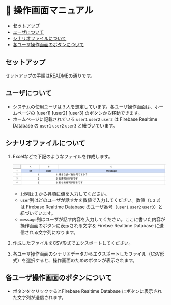 # :book: 操作画面マニュアル
* [セットアップ](#セットアップ)
* [ユーザについて](#ユーザについて)
* [シナリオファイルについて](#シナリオファイルについて)
* [各ユーザ操作画面のボタンについて](#各ユーザ操作画面のボタンについて)

## セットアップ
セットアップの手順は[README](README.md)の通りです。

## ユーザについて
* システムの使用ユーザは３人を想定しています。各ユーザ操作画面は、ホームページの [user1] [user2] [user3] のボタンから移動できます。
* ホームページに記載されている `user1` `user2` `user3` は Firebase Realtime Database の `user1` `user2` `user3` と紐づいています。

## シナリオファイルについて
1. Excelなどで下記のようなファイルを作成します。

    ![ScenarioFileExample](Images/ScenarioFileExample.png)

    * `id`列は１から昇順に値を入力してください。
    * `user`列はどのユーザが話すかを数値で入力してください。数値（`1` `2` `3`）は Firebase Realtime Database のユーザ番号（`user1` `user2` `user3`）と紐づいています。
    * `message`列はユーザが話す内容を入力してください。ここに書いた内容が操作画面のボタンに表示される文字＆ Firebse Realtime Database に送信される文字列になります。

2. 作成したファイルをCSV形式でエクスポートしてください。
3. 各ユーザ操作画面のシナリオデータからエクスポートしたファイル（CSV形式）を選択すると、操作画面のためのボタンが表示されます。

## 各ユーザ操作画面のボタンについて
* ボタンをクリックするとFirebase Realtime Database にボタンに表示された文字列が送信されます。
